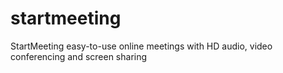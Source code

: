 # startmeeting
StartMeeting easy-to-use online meetings with HD audio, video conferencing and screen sharing
